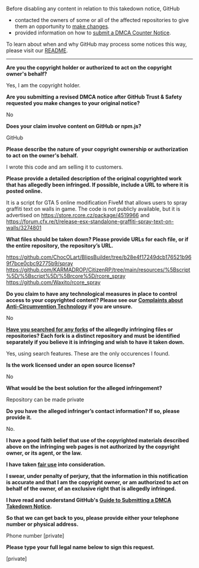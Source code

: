 Before disabling any content in relation to this takedown notice, GitHub
- contacted the owners of some or all of the affected repositories to give them an opportunity to [make changes](https://docs.github.com/en/github/site-policy/dmca-takedown-policy#a-how-does-this-actually-work).
- provided information on how to [submit a DMCA Counter Notice](https://docs.github.com/en/articles/guide-to-submitting-a-dmca-counter-notice).

To learn about when and why GitHub may process some notices this way, please visit our [README](https://github.com/github/dmca/blob/master/README.md#anatomy-of-a-takedown-notice).

---

**Are you the copyright holder or authorized to act on the copyright owner's behalf?**

Yes, I am the copyright holder.

**Are you submitting a revised DMCA notice after GitHub Trust & Safety requested you make changes to your original notice?**

No

**Does your claim involve content on GitHub or npm.js?**

GitHub

**Please describe the nature of your copyright ownership or authorization to act on the owner's behalf.**

I wrote this code and am selling it to customers.

**Please provide a detailed description of the original copyrighted work that has allegedly been infringed. If possible, include a URL to where it is posted online.**

It is a script for GTA 5 online modification FiveM that allows users to spray graffiti text on walls in game. The code is not publicly available, but it is advertised on https://store.rcore.cz/package/4519966 and https://forum.cfx.re/t/release-esx-standalone-graffiti-spray-text-on-walls/3274801

**What files should be taken down? Please provide URLs for each file, or if the entire repository, the repository’s URL.**

https://github.com/ChocOLart/BlipsBuilder/tree/b28e4f17249dcb176521b969f7bce0cbc92775b9/spray  
https://github.com/KARMADROP/CitizenRP/tree/main/resources/%5Bscript%5D/%5Bscript%5D/%5Brcore%5D/rcore_spray  
https://github.com/Waxito/rcore_spray

**Do you claim to have any technological measures in place to control access to your copyrighted content? Please see our <a href="https://docs.github.com/articles/guide-to-submitting-a-dmca-takedown-notice#complaints-about-anti-circumvention-technology">Complaints about Anti-Circumvention Technology</a> if you are unsure.**

No

**<a href="https://docs.github.com/articles/dmca-takedown-policy#b-what-about-forks-or-whats-a-fork">Have you searched for any forks</a> of the allegedly infringing files or repositories? Each fork is a distinct repository and must be identified separately if you believe it is infringing and wish to have it taken down.**

Yes, using search features. These are the only occurences I found.

**Is the work licensed under an open source license?**

No

**What would be the best solution for the alleged infringement?**

Repository can be made private

**Do you have the alleged infringer’s contact information? If so, please provide it.**

No.

**I have a good faith belief that use of the copyrighted materials described above on the infringing web pages is not authorized by the copyright owner, or its agent, or the law.**

**I have taken <a href="https://www.lumendatabase.org/topics/22">fair use</a> into consideration.**

**I swear, under penalty of perjury, that the information in this notification is accurate and that I am the copyright owner, or am authorized to act on behalf of the owner, of an exclusive right that is allegedly infringed.**

**I have read and understand GitHub's <a href="https://docs.github.com/articles/guide-to-submitting-a-dmca-takedown-notice/">Guide to Submitting a DMCA Takedown Notice</a>.**

**So that we can get back to you, please provide either your telephone number or physical address.**

Phone number [private]

**Please type your full legal name below to sign this request.**

[private]
